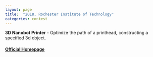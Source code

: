```yaml
---
layout: page
title:  "2018, Rochester Institute of Technology"
categories: contest
---
```

**3D Nanobot Printer** - Optimize the path of a printhead, constructing a specified 3d object.

#### [Official Homepage](https://icfpcontest2018.github.io/)
